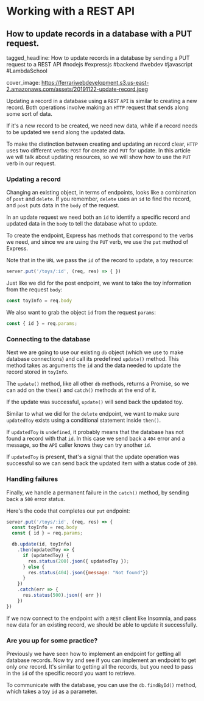 # Working with a REST API
## How to update records in a database with a PUT request.

tagged_headline: How to update records in a database by sending a PUT request to a REST API #nodejs #expressjs #backend #webdev #javascript #LambdaSchool

cover_image: https://ferrariwebdevelopment.s3.us-east-2.amazonaws.com/assets/20191122-update-record.jpeg


Updating a record in a database using a `REST` `API` is similar to creating a new record.
Both operations involve making an `HTTP` request that sends along some sort of data.

If it's a new record to be created, we need new data, while if a record needs to be updated we send along the updated data.

To make the distinction between creating and updating an record clear, `HTTP` uses two different verbs: `POST` for create and `PUT` for update.
In this article we will talk about updating resources, so we will show how to use the `PUT` verb in our request.

### Updating a record

Changing an existing object, in terms of endpoints, looks like a combination of `post` and `delete`. If you remember, `delete` uses an `id` to find the record, and `post` puts data in the `body` of the request.

In an update request we need both an `id` to identify a specific record and updated data in the `body` to tell the database what to update.

To create the endpoint, Express has methods that correspond to the verbs we need, and since we are using the `PUT` verb, we use the `put` method of Express. 

Note that in the `URL` we pass the `id` of the record to update, a toy resource:

```js
server.put('/toys/:id', (req, res) => { })
```

Just like we did for the post endpoint, we want to take the toy information from the request `body`:

```js
const toyInfo = req.body
```

We also want to grab the object `id` from the request `params`:

```js
const { id } = req.params;
```

### Connecting to the database

Next we are going to use our existing `db` object (which we use to make database connections)  and call its predefined `update()` method. This method takes as arguments the `id` and the data needed to update the record stored in `toyInfo`.

The `update()` method, like all other `db` methods, returns a Promise, so we can add on the `then()` and `catch()` methods at the end of it.

If the update was successful, `update()` will send back the updated toy.

Similar to what we did for the `delete` endpoint, we want to make sure `updatedToy` exists using a conditional statement inside `then()`.

If `updatedToy` is `undefined`, it probably means that the database has not found a record with that `id`. In this case we send back a `404` error and a message, so the `API` caller knows they can try another  `id`.  

If `updatedToy` is present, that's a signal that the update operation was successful so we can send back the updated item with a status code of `200`.

### Handling failures

Finally, we handle a permanent failure in the `catch()` method, by sending back a `500` error status.

Here's the code that completes our `put` endpoint:

```js
server.put('/toys/:id', (req, res) => {
  const toyInfo = req.body
  const { id } = req.params;

  db.update(id, toyInfo)
    .then(updatedToy => {
      if (updatedToy) {
        res.status(200).json({ updatedToy });
      } else {
        res.status(404).json({message: "Not found"})
      }
    })
    .catch(err => {
      res.status(500).json({ err })
    })
})
```

If we now connect to the endpoint with a `REST` client like Insomnia, and pass new data for an existing record, we should be able to update it successfully.

### Are you up for some practice?

Previously we have seen how to implement an endpoint for getting all database records. Now try and see if you can implement an endpoint to get only *one* record.
It's similar to getting all the records, but you need to pass in the `id` of the specific record you want to retrieve.

To communicate with the database, you can use the `db.findById()` method, which takes a toy `id` as a parameter.

